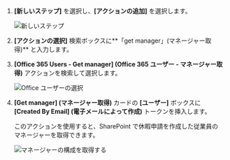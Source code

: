 1. **[新しいステップ]** を選択し、**[アクションの追加]** を選択します。
   
    ![新しいステップ](includes/media/modern-approvals/select-sharepoint-add-action.png)
2. **[アクションの選択]** 検索ボックスに**「get manager」(マネージャー取得)** と入力します。
3. **[Office 365 Users - Get manager] (Office 365 ユーザー - マネージャー取得)** アクションを検索して選択します。
   
    ![Office ユーザーの選択](includes/media/modern-approvals/add-get-manager-action.png)
4. **[Get manager] (マネージャー取得)** カードの **[ユーザー]** ボックスに **[Created By Email] (電子メールによって作成)** トークンを挿入します。
   
    このアクションを使用すると、SharePoint で休暇申請を作成した従業員のマネージャーを取得できます。
   
    ![マネージャーの構成を取得する](includes/media/modern-approvals/get-manager-card.png)

